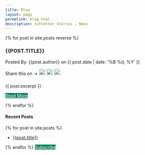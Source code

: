 ```yaml
---
title: Blog
layout: page
permalink: blog.html
description: Schletter Stories , News
---
```


<div class="row">

<div class="col-md-8">

{% for post in site.posts reverse  %} 
<h3 style="text-transform: uppercase;">{{post.title}} </h3>
<p>Posted By: {{post.author}} on {{ post.date | date: '%B %d, %Y' }}</p>
<section class="row" style="padding-bottom:9px">
<div class="col-md-12">Share this on &rarr;
<a href="https://twitter.com/intent/tweet?text={{ post.title }}&url={{ site.url }}{{ post.url }}&via={{ site.twitter_username }}&related={{ site.twitter_username }}" rel="nofollow" target="_blank" title="Share on Twitter"><img src="{{site.url}}/images/social/twitter.svg" alt="twitter" height="20" /></a>
<a href="https://facebook.com/sharer.php?u={{ site.url }}{{ post.url }}" rel="nofollow" target="_blank" title="Share on Facebook"><img src="{{site.url}}/images/social/facebook.svg" alt="facebook" height="20" /></a>
<a href="https://plus.google.com/share?url={{ site.url }}{{ post.url }}" rel="nofollow" target="_blank" title="Share on Google+"><img src="{{site.url}}/images/social/googleplus.svg" alt="google plus" height="20" /></a>
</div>
</section>


<p>{{ post.excerpt }}</p>
<a href="{{ post.url | prepend: site.baseurl }}" class="btn" style="background-color:#06805C; color:#fff;" role="button">Read More</a>

{% endfor %}

</div>


<div class="col-md-4">
<div class="well">
<h4>Recent Posts</h4>
 {% for post in site.posts %}
 <ul><li><a href="{{ post.url | prepend: site.baseurl }}">{{post.title}}</a></li></ul>
 {% endfor %}
 <a href="https://mailchi.mp/schletter/subscribe-to-schletter-blog" class="btn" target="_blank" style="background-color:#06805C; color:#fff;" role="button">Subscribe</a>
 </div>
</div>

</div>



